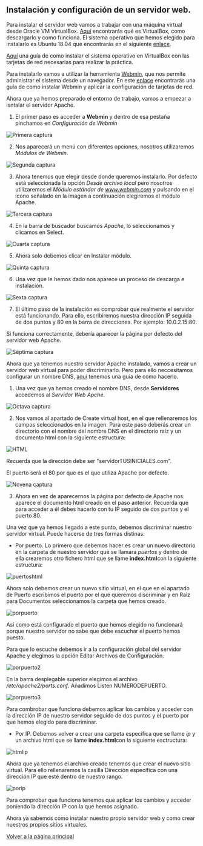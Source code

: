 ## Instalación y configuración de un servidor web.

Para instalar el servidor web vamos a trabajar con una máquina virtual desde Oracle VM VirtualBox. [Aquí](https://www.virtualbox.org/) encontrarás qué es VirtualBox, como descargarlo y como funciona. El sistema operativo que hemos elegido para instalarlo es Ubuntu 18.04 que encontrarás en el siguiente [enlace](http://cdimage.ubuntu.com/netboot/18.04/).

[Aquí](https://www.youtube.com/watch?v=VTGDqFZ81JY&list=PL9oB7UFHn_bQICy3WlzK6IwQMx4HBoe_Y&index=1) una guía de como instalar el sistema operativo en VirtualBox con las tarjetas de red necesarias para realizar la práctica. 

Para instalarlo vamos a utilizar la herramienta [Webmin](http://www.webmin.com/), que nos permite administrar el sistema desde un navegador. En este [enlace](https://www.youtube.com/watch?v=2143l30jiow&list=PL9oB7UFHn_bQICy3WlzK6IwQMx4HBoe_Y&index=2) encontrarás una guía de como instalar Webmin y aplicar la configuración de tarjetas de red.

Ahora que ya hemos preparado el entorno de trabajo, vamos a empezar a isntalar el servidor Apache.

1. El primer paso es acceder a **Webmin** y dentro de esa pestaña pinchamos en *Configuración de Webmin*
  
![Primera captura](./images/uno.PNG)

2. Nos aparecerá un menú con diferentes opciones, nosotros utilizaremos *Módulos de Webmin*.

![Segunda captura](./images/dos.PNG)

3. Ahora tenemos que elegir desde donde queremos instalarlo. Por defecto está seleccionada la opción *Desde archivo local* pero nosotros utilizaremos el *Módulo estándar de www.webmin.com* y pulsando en el icono señalado en la imagen a continuación elegiremos el módulo Apache.


![Tercera captura](./images/tres.PNG)

4. En la barra de buscador buscamos *Apache*, lo seleccionamos y clicamos en Select.

![Cuarta captura](./images/cuatro.PNG)

5. Ahora solo debemos clicar en Instalar módulo.

![Quinta captura](./images/cinco.PNG)

6. Una vez que le hemos dado nos aparece un proceso de descarga e instalación.

![Sexta captura](./images/seis.PNG)

7. El último paso de la instalación es comprobar que realmente el servidor está funcionando. Para ello, escribiremos nuestra dirección IP seguida de dos puntos y 80 en la barra de direcciones. Por ejemplo: 10.0.2.15:80.

Si funciona correctamente, debería aparecer la página por defecto del servidor web Apache.

![Séptima captura](./images/7.PNG)

Ahora que ya tenemos nuestro servidor Apache instalado, vamos a crear un servidor web virtual para poder discriminarlo. Pero para ello neccesitamos configurar un nombre DNS, [aquí](https://www.youtube.com/watch?v=zavT_BAir-4&list=PL9oB7UFHn_bQICy3WlzK6IwQMx4HBoe_Y&index=7/) tenemos una guía de como hacerlo.

1. Una vez que ya hemos creado el nombre DNS, desde **Servidores** accedemos al *Servidor Web Apche*.

![Octava captura](./images/ocho.PNG)

2. Nos vamos al apartado de Create virtual host, en el que rellenaremos los campos seleccionados en la imagen. Para este paso deberás crear un directorio con el nombre del nombre DNS en el directorio raíz y un documento html con la siguiente estructura:

![HTML](./images/html.PNG)

Recuerda que la dirección debe ser "servidorTUSINICIALES.com".

El puerto será el 80 por que es el que utiliza Apache por defecto.

![Novena captura](./images/sindiscriminar.PNG)


3. Ahora en vez de aparecernos la página por defecto de Apache nos aparece el documento html creado en el paso anterior. Recuerda que para acceder a él debes hacerlo con tu IP seguido de dos puntos y el puerto 80.

Una vez que ya hemos llegado a este punto, debemos discriminar nuestro servidor virtual. Puede hacerse de tres formas distinas:

* Por puerto. Lo primero que debemos hacer es crear un nuevo directorio en la carpeta de nuestro servidor que se llamara *puertos* y dentro de ella crearemos otro fichero html que se llame **index.html**con la siguiente estructura:

![puertoshtml](./images/puertoshtml.PNG)

Ahora solo debemos crear un nuevo sitio virtual, en el que en el apartado de Puerto escribimos el puerto por el que queremos discriminar y en Raiz para Documentos seleccionamos la carpeta que hemos creado.

![porpuerto](./images/porpuerto.PNG)

Así como está configurado el puerto que hemos elegido no funcionará porque nuestro servidor no sabe que debe escuchar el puerto hemos puesto. 

Para que lo escuche debemos ir a la configuración global del servidor Apache y elegimos la opción Editar Archivos de Configuración. 

![porpuerto2](./images/porpuerto02.PNG)

En la barra desplegable superior elegimos el archivo */etc/apache2/ports.conf*.
Añadimos Listen NUMERODEPUERTO.

![porpuerto3](./images/porpuerto3.PNG)

Para combrobar que funciona debemos aplicar los cambios y acceder con la dirección IP de nuestro servidor seguido de dos puntos y el puerto por que hemos elegido para discriminar.

* Por IP. Debemos volver a crear una carpeta especifica que se llame *ip* y un archivo html que se llame **index.html**con la siguiente esctructura:

![htmlip](./images/htmlip.PNG)

Ahora que ya tenemos el archivo creado tenemos que crear el nuevo sitio virtual. Para ello rellenaremos la casilla Dirección específica con una dirección IP que esté dentro de nuestro rango.

![porip](./images/porip.PNG)

Para comprobar que funciona tenemos que aplicar los cambios y acceder poniendo la dirección IP con la que hemos asignado.


Ahora ya sabemos como instalar nuestro propio servidor web y como crear nuestros propios sitios virtuales.



[Volver a la página principal](https://extremera97.github.io/HTTP/)
